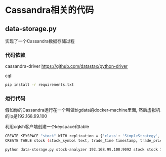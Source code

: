 # Cassandra相关的代码

## data-storage.py
实现了一个Cassandra数据存储过程

### 代码依赖
cassandra-driver    https://github.com/datastax/python-driver

cql

```sh
pip install -r requirements.txt
```

### 运行代码
假如你的Cassandra运行在一个叫做bigdata的docker-machine里面, 然后虚拟机的ip是192.168.99.100

利用cqlsh客户端创建一个keyspace和table
```sh
CREATE KEYSPACE "stock" WITH replication = {'class': 'SimpleStrategy', 'replication_factor': 1} AND durable_writes = 'true';
CREATE TABLE stock (stock_symbol text, trade_time timestamp, trade_price float, PRIMARY KEY (stock_symbol,trade_time));
```

```sh
python data-storage.py stock-analyzer 192.168.99.100:9092 stock stock 192.168.99.100
```
